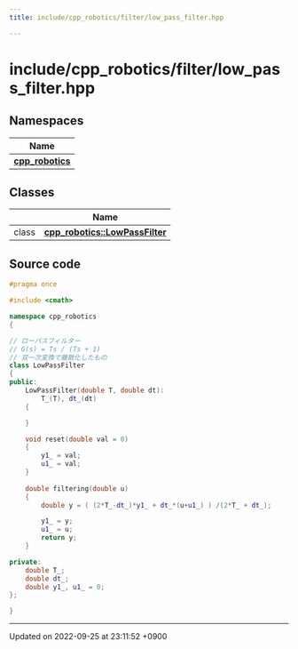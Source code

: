 ```yaml
---
title: include/cpp_robotics/filter/low_pass_filter.hpp

---
```


# include/cpp_robotics/filter/low_pass_filter.hpp



## Namespaces

| Name           |
| -------------- |
| **[cpp_robotics](/cpp_robotics_core/doxybook/Namespaces/namespacecpp__robotics/)**  |

## Classes

|                | Name           |
| -------------- | -------------- |
| class | **[cpp_robotics::LowPassFilter](/cpp_robotics_core/doxybook/Classes/classcpp__robotics_1_1LowPassFilter/)**  |




## Source code

```cpp
#pragma once

#include <cmath>

namespace cpp_robotics
{

// ローパスフィルター
// G(s) = Ts / (Ts + 1)
// 双一次変換で離散化したもの
class LowPassFilter
{
public:
    LowPassFilter(double T, double dt):
        T_(T), dt_(dt)
    {

    }

    void reset(double val = 0)
    {
        y1_ = val;
        u1_ = val;
    }
    
    double filtering(double u)
    {
        double y = ( (2*T_-dt_)*y1_ + dt_*(u+u1_) ) /(2*T_ + dt_);

        y1_ = y;
        u1_ = u;
        return y;
    }

private:
    double T_;
    double dt_;
    double y1_, u1_ = 0;
};

}
```


-------------------------------

Updated on 2022-09-25 at 23:11:52 +0900
